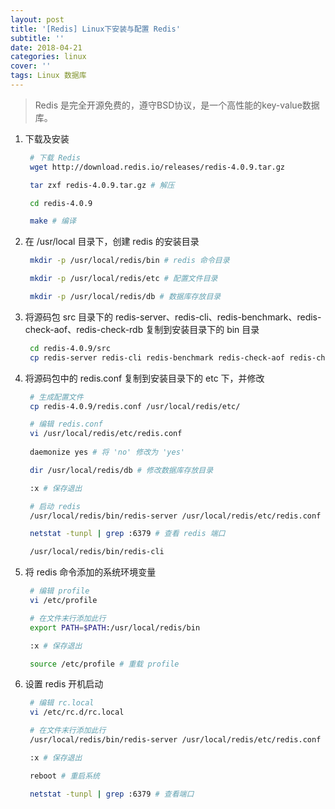 ```yaml
---
layout: post
title: '[Redis] Linux下安装与配置 Redis'
subtitle: ''
date: 2018-04-21
categories: linux
cover: ''
tags: Linux 数据库
---
```


> Redis 是完全开源免费的，遵守BSD协议，是一个高性能的key-value数据库。

1. 下载及安装  

	```bash
	 # 下载 Redis
	 wget http://download.redis.io/releases/redis-4.0.9.tar.gz

	 tar zxf redis-4.0.9.tar.gz # 解压

	 cd redis-4.0.9

	 make # 编译  

	```

2. 在 /usr/local 目录下，创建 redis 的安装目录  

	```bash
	 mkdir -p /usr/local/redis/bin # redis 命令目录

	 mkdir -p /usr/local/redis/etc # 配置文件目录

	 mkdir -p /usr/local/redis/db # 数据库存放目录

	```

3. 将源码包 src 目录下的 redis-server、redis-cli、redis-benchmark、redis-check-aof、redis-check-rdb 复制到安装目录下的 bin 目录  

	```bash
	 cd redis-4.0.9/src
	 cp redis-server redis-cli redis-benchmark redis-check-aof redis-check-rdb /usr/local/redis/bin/

	```  

4. 将源码包中的 redis.conf 复制到安装目录下的 etc 下，并修改

	```bash
	 # 生成配置文件
	 cp redis-4.0.9/redis.conf /usr/local/redis/etc/

	 # 编辑 redis.conf
	 vi /usr/local/redis/etc/redis.conf
	 
	 daemonize yes # 将 'no' 修改为 'yes'

	 dir /usr/local/redis/db # 修改数据库存放目录

	 :x # 保存退出

	 # 启动 redis
	 /usr/local/redis/bin/redis-server /usr/local/redis/etc/redis.conf

	 netstat -tunpl | grep :6379 # 查看 redis 端口

	 /usr/local/redis/bin/redis-cli

	```

5. 将 redis 命令添加的系统环境变量

	```bash
	 # 编辑 profile
	 vi /etc/profile

	 # 在文件末行添加此行
	 export PATH=$PATH:/usr/local/redis/bin

	 :x # 保存退出

	 source /etc/profile # 重载 profile

	```

6. 设置 redis 开机启动

	```bash
	 # 编辑 rc.local
	 vi /etc/rc.d/rc.local

	 # 在文件末行添加此行
	 /usr/local/redis/bin/redis-server /usr/local/redis/etc/redis.conf

	 :x # 保存退出

	 reboot # 重启系统

	 netstat -tunpl | grep :6379 # 查看端口

	```
